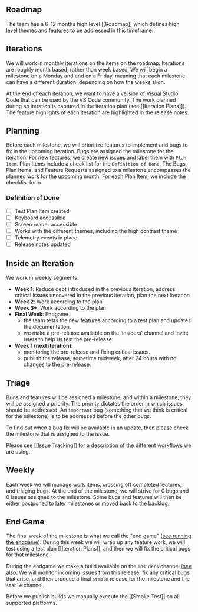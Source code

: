 ## Roadmap
The team has a 6-12 months high level [[Roadmap]] which defines high level themes and features to be addressed in this timeframe.

## Iterations
We will work in monthly iterations on the items on the roadmap. Iterations are roughly month based, rather than week based. We will begin a milestone on a Monday and end on a Friday, meaning that each milestone can have a different duration, depending on how the weeks align.

At the end of each iteration, we want to have a version of Visual Studio Code that can be used by the VS Code community. The work planned during an iteration is captured in the iteration plan (see [[Iteration Plans]]). The feature highlights of each iteration are highlighted in the release notes.

## Planning

Before each milestone, we will prioritize features to implement and bugs to fix in the upcoming iteration. Bugs are assigned the milestone for the iteration. For new features, we create new issues and label them with `Plan Item`. Plan Items include a check list for the `Definition of Done`. The Bugs, Plan Items, and Feature Requests assigned to a milestone encompasses the planned work for the upcoming month. For each Plan Item, we include the checklist for b
 
### Definition of Done
- [ ] Test Plan Item created
- [ ] Keyboard accessible
- [ ] Screen reader accessible
- [ ] Works with the different themes, including the high contrast theme
- [ ] Telemetry events in place
- [ ] Release notes updated

## Inside an Iteration
We work in weekly segments:
- **Week 1**: Reduce debt introduced in the previous iteration, address critical issues uncovered in the previous iteration, plan the next iteration
- **Week 2**: Work according to the plan
- **Week 3+**: Work according to the plan
- **Final Week**: Endgame
  - the team tests the new features according to a test plan and updates the documentation. 
  - we make a pre-release available on the 'insiders' channel and invite users to help us test the pre-release.
- **Week 1 (next iteration)**: 
  - monitoring the pre-release and fixing critical issues.
  - publish the release, sometime midweek, after 24 hours with no changes to the pre-release.

## Triage
Bugs and features will be assigned a milestone, and within a milestone, they will be assigned a priority. The priority dictates the order in which issues should be addressed. An `important` bug (something that we think is critical for the milestone) is to be addressed before the other bugs. 

To find out when a bug fix will be available in an update, then please check the milestone that is assigned to the issue. 

Please see [[Issue Tracking]] for a description of the different workflows we are using.

## Weekly
Each week we will manage work items, crossing off completed features, and triaging bugs. At the end of the milestone, we will strive for 0 bugs and 0 issues assigned to the milestone. Some bugs and features will then be either postponed to later milestones or moved back to the backlog.

## End Game
The final week of the milestone is what we call the "end game" ([see running the endgame](https://github.com/Microsoft/vscode/wiki/Running-the-Endgame)). During this week we will wrap up any feature work, we will test using a test plan [[Iteration Plans]], and then we will fix the critical bugs for that milestone.

During the endgame we make a build available on the `insiders` channel ([see also](https://code.visualstudio.com/Docs/supporting/FAQ#_how-can-i-test-prerelease-versions-of-vs-code). We will monitor incoming issues from this release, fix any critical bugs that arise, and then produce a final `stable` release for the milestone and the `stable` channel.

Before we publish builds we manually execute the [[Smoke Test]] on all supported platforms.
